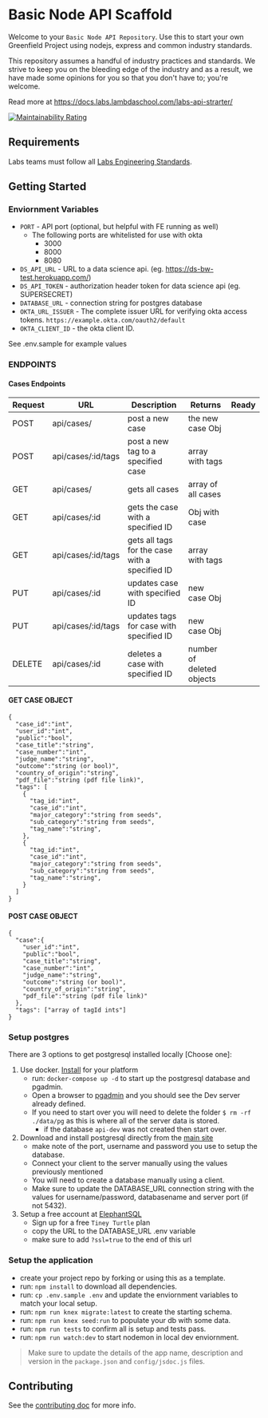 # Basic Node API Scaffold

Welcome to your `Basic Node API Repository`. Use this to start your own Greenfield Project using nodejs, express and common industry standards.

This repository assumes a handful of industry practices and standards. We strive to keep you on the bleeding edge of the industry and as a result, we have made some opinions for you so that you don't have to; you're welcome.

Read more at <https://docs.labs.lambdaschool.com/labs-api-strarter/>

[![Maintainability Rating](https://sonarcloud.io/api/project_badges/measure?project=labs-api-starter&metric=sqale_rating)](https://sonarcloud.io/dashboard?id=labs-api-starter)

## Requirements

Labs teams must follow all [Labs Engineering Standards](https://labs.lambdaschool.com/topics/node-js/).


## Getting Started

### Enviornment Variables

- `PORT` - API port (optional, but helpful with FE running as well)
  - The following ports are whitelisted for use with okta
    - 3000
    - 8000
    - 8080
- `DS_API_URL` - URL to a data science api. (eg. <https://ds-bw-test.herokuapp.com/>)
- `DS_API_TOKEN` - authorization header token for data science api (eg. SUPERSECRET)
- `DATABASE_URL` - connection string for postgres database
- `OKTA_URL_ISSUER` - The complete issuer URL for verifying okta access tokens. `https://example.okta.com/oauth2/default`
- `OKTA_CLIENT_ID` - the okta client ID.

See .env.sample for example values

### ENDPOINTS

#### Cases Endpoints
| Request | URL | Description | Returns | Ready |
| ------- | --- | ----------- | ------- | ------- |
| POST | api/cases/ | post a new case| the new case Obj | |
| POST | api/cases/:id/tags | post a new tag to a specified case | array with tags | |
| GET | api/cases/ | gets all cases | array of all cases | |
| GET | api/cases/:id | gets the case with a specified ID | Obj with case | |
| GET | api/cases/:id/tags | gets all tags for the case with a specified ID | array with tags | |
| PUT | api/cases/:id | updates case with specified ID | new case Obj | |
| PUT | api/cases/:id/tags | updates tags for case with specified ID | new case Obj | |
| DELETE | api/cases/:id | deletes a case with specified ID | number of deleted objects | |

#### GET CASE OBJECT

```
{
  "case_id":"int",
  "user_id":"int",
  "public":"bool",
  "case_title":"string",
  "case_number":"int",
  "judge_name":"string",
  "outcome":"string (or bool)",
  "country_of_origin":"string",
  "pdf_file":"string (pdf file link)",
  "tags": [
    {
      "tag_id:"int",
      "case_id":"int",
      "major_category":"string from seeds",
      "sub_category":"string from seeds",
      "tag_name":"string",
    },
    {
      "tag_id:"int",
      "case_id":"int",
      "major_category":"string from seeds",
      "sub_category":"string from seeds",
      "tag_name":"string",
    }
  ]
}
```

#### POST CASE OBJECT
```
{
  "case":{
    "user_id":"int",
    "public":"bool",
    "case_title":"string",
    "case_number":"int",
    "judge_name":"string",
    "outcome":"string (or bool)",
    "country_of_origin":"string",
    "pdf_file":"string (pdf file link)"
  },
  "tags": ["array of tagId ints"]
}
```

### Setup postgres

There are 3 options to get postgresql installed locally [Choose one]:

1. Use docker. [Install](https://docs.docker.com/get-docker/) for your platform
    - run: `docker-compose up -d` to start up the postgresql database and pgadmin.
    - Open a browser to [pgadmin](http://localhost:5050/) and you should see the Dev server already defined.
    - If you need to start over you will need to delete the folder `$ rm -rf ./data/pg` as this is where all of the server data is stored.
      - if the database `api-dev` was not created then start over.
2. Download and install postgresql directly from the [main site](https://www.postgresql.org/download/)
    - make note of the port, username and password you use to setup the database.
    - Connect your client to the server manually using the values previously mentioned
    - You will need to create a database manually using a client.
    - Make sure to update the DATABASE_URL connection string with the values for username/password, databasename and server port (if not 5432).
3. Setup a free account at [ElephantSQL](https://www.elephantsql.com/plans.html)
    - Sign up for a free `Tiney Turtle` plan
    - copy the URL to the DATABASE_URL .env variable
    - make sure to add `?ssl=true` to the end of this url

### Setup the application

- create your project repo by forking or using this as a template.
- run: `npm install` to download all dependencies.
- run: `cp .env.sample .env` and update the enviornment variables to match your local setup.
- run: `npm run knex migrate:latest` to create the starting schema.
- run: `npm run knex seed:run` to populate your db with some data.
- run: `npm run tests` to confirm all is setup and tests pass.
- run: `npm run watch:dev` to start nodemon in local dev enviornment.

> Make sure to update the details of the app name, description and version in
> the `package.json` and `config/jsdoc.js` files.

## Contributing

See the [contributing doc](https://github.com/Lambda-School-Labs/labs-api-starter/blob/main/CONTRIBUTING.md)
for more info.
